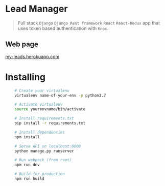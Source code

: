 # Lead Manager

> Full stack `Django` `Django Rest framework` `React` `React-Redux` app that uses token based authentication with `Knox`.

## Web page

[my-leads.herokuapp.com](https://my-leads.herokuapp.com/)

# Installing

```bash
    # Create your virtualenv
    virtualenv name-of-your-env -p python3.7

    # Activate virtualenv
    source yourenvname/bin/activate

    # Install requirements.txt
    pip install -r requirements.txt

    # Install dependencies
    npm install

    # Serve API on localhost:8000
    python manage.py runserver

    # Run webpack (from root)
    npm run dev

    # Build for production
    npm run build
```
